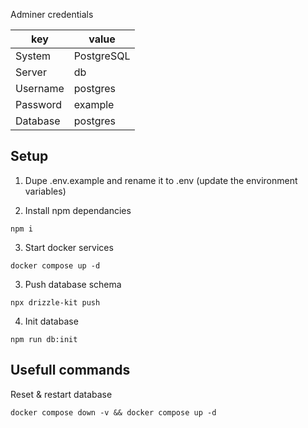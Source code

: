 
Adminer credentials 

|key|value|
|----|----|
|System|PostgreSQL|
|Server|db|
|Username|postgres|
|Password|example|
|Database|postgres|

## Setup

1. Dupe .env.example and rename it to .env (update the environment variables)

2. Install npm dependancies

```
npm i
```

3. Start docker services

```
docker compose up -d
```

3. Push database schema

```
npx drizzle-kit push
```

4. Init database 

```
npm run db:init
```

## Usefull commands

Reset & restart database

```
docker compose down -v && docker compose up -d
```